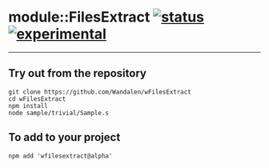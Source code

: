 
# module::FilesExtract  [![status](https://github.com/Wandalen/wFilesExtract/workflows/publish/badge.svg)](https://github.com/Wandalen/wFilesExtract/actions?query=workflow%3Apublish) [![experimental](https://img.shields.io/badge/stability-experimental-orange.svg)](https://github.com/emersion/stability-badges#experimental)

___

## Try out from the repository
```
git clone https://github.com/Wandalen/wFilesExtract
cd wFilesExtract
npm install
node sample/trivial/Sample.s
```

## To add to your project
```
npm add 'wfilesextract@alpha'
```




